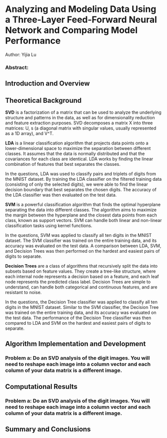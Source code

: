 # Analyzing and Modeling Data Using a Three-Layer Feed-Forward Neural Network and Comparing Model Performance

Author: Yijia Lu

### Abstract: 


## Introduction and Overview



## Theoretical Background

**SVD** is a factorization of a matrix that can be used to analyze the underlying structure and patterns in the data, as well as for dimensionality reduction and feature extraction purposes. SVD decomposes a matrix X into three matrices: U, s (a diagonal matrix with singular values, usually represented as a 1D array), and V^T.

**LDA** is a linear classification algorithm that projects data points onto a lower-dimensional space to maximize the separation between different classes. It assumes that the data is normally distributed and that the covariances for each class are identical. LDA works by finding the linear combination of features that best separates the classes.

In the questions, LDA was used to classify pairs and triplets of digits from the MNIST dataset. By training the LDA classifier on the filtered training data (consisting of only the selected digits), we were able to find the linear decision boundary that best separates the chosen digits. The accuracy of the LDA classifier was then evaluated on the test data.

**SVM** is a powerful classification algorithm that finds the optimal hyperplane separating the data into different classes. The algorithm aims to maximize the margin between the hyperplane and the closest data points from each class, known as support vectors. SVM can handle both linear and non-linear classification tasks using kernel functions.

In the questions, SVM was applied to classify all ten digits in the MNIST dataset. The SVM classifier was trained on the entire training data, and its accuracy was evaluated on the test data. A comparison between LDA, SVM, and Decision Trees was then performed on the hardest and easiest pairs of digits to separate.

**Decision Trees** are a class of algorithms that recursively split the data into subsets based on feature values. They create a tree-like structure, where each internal node represents a decision based on a feature, and each leaf node represents the predicted class label. Decision Trees are simple to understand, can handle both categorical and continuous features, and are resistant to noise.

In the questions, the Decision Tree classifier was applied to classify all ten digits in the MNIST dataset. Similar to the SVM classifier, the Decision Tree was trained on the entire training data, and its accuracy was evaluated on the test data. The performance of the Decision Tree classifier was then compared to LDA and SVM on the hardest and easiest pairs of digits to separate.

## Algorithm Implementation and Development



### Problem a: Do an SVD analysis of the digit images. You will need to reshape each image into a column vector and each column of your data matrix is a different image.



## Computational Results

### Problem a: Do an SVD analysis of the digit images. You will need to reshape each image into a column vector and each column of your data matrix is a different image.



 

## Summary and Conclusions

